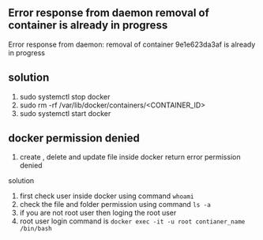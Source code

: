 ## Error response from daemon  removal of container is already in progress 
Error response from daemon: removal of container 9e1e623da3af is already in progress

## solution 
1. sudo systemctl stop docker
2. sudo rm -rf /var/lib/docker/containers/<CONTAINER_ID>
3. sudo systemctl start docker 


## docker permission denied  
1. create , delete and update file inside docker return error permission denied   

solution 
1. first check user inside docker using command `whoami`  
2. check the file and folder permission using command `ls -a`  
3. if you are not root user then loging the root user 
4. root user login command is `docker exec -it -u root contianer_name  /bin/bash` 
